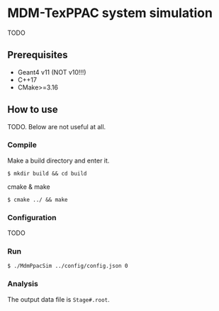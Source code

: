 # MDM-TexPPAC system simulation
TODO

## Prerequisites
- Geant4 v11 (NOT v10!!!)
- C++17
- CMake>=3.16

## How to use
TODO. Below are not useful at all.
### Compile
Make a build directory and enter it.
```
$ mkdir build && cd build
```

cmake & make 
```
$ cmake ../ && make
```

### Configuration
TODO
<!-- This program takes JSON file as configuration (it is mandatory!). The example config file is ``config/config.json``. Here below shows the content of this JSON file.
```
{
    "GUI": true,
    "RunMac": "run1.mac",
    "Threads":10,
    "Foil": 2,
    "BeamEnergy": 0.5
}
```
- GUI: false - batch mode, true - interactive mode.
- RunMac: The .mac file defines how many particles you want to fire. Only valid for batch mode.
- Threads: 1 - serial mode, N - multithread mode with N threads (N>0).
- Foil: 0 - no foil, 1 - 304 stainless steel, 2 - Be.
- BeamEnergy: any non negative value. -->

### Run
```
$ ./MdmPpacSim ../config/config.json 0
```

### Analysis
The output data file is ``Stage#.root``.
